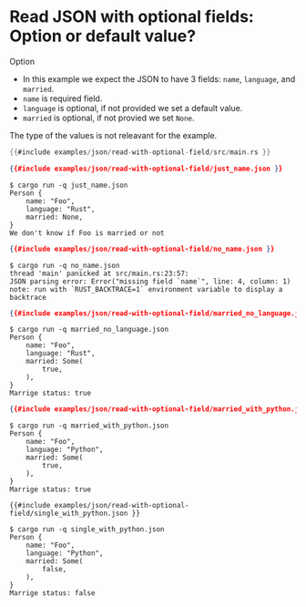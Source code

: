 # Read JSON with optional fields: Option or default value?

Option

* In this example we expect the JSON to have 3 fields: `name`, `language`, and `married`.
* `name` is required field.
* `language` is optional, if not provided we set a default value.
* `married` is optional, if not provied we set `None`.

The type of the values is not releavant for the example.

```rust
{{#include examples/json/read-with-optional-field/src/main.rs }}
```

```json
{{#include examples/json/read-with-optional-field/just_name.json }}
```

```
$ cargo run -q just_name.json
Person {
    name: "Foo",
    language: "Rust",
    married: None,
}
We don't know if Foo is married or not
```

```json
{{#include examples/json/read-with-optional-field/no_name.json }}
```

```
$ cargo run -q no_name.json
thread 'main' panicked at src/main.rs:23:57:
JSON parsing error: Error("missing field `name`", line: 4, column: 1)
note: run with `RUST_BACKTRACE=1` environment variable to display a backtrace
```

```json
{{#include examples/json/read-with-optional-field/married_no_language.json }}
```


```
$ cargo run -q married_no_language.json
Person {
    name: "Foo",
    language: "Rust",
    married: Some(
        true,
    ),
}
Marrige status: true
```

```json
{{#include examples/json/read-with-optional-field/married_with_python.json }}
```


```
$ cargo run -q married_with_python.json
Person {
    name: "Foo",
    language: "Python",
    married: Some(
        true,
    ),
}
Marrige status: true
```


```
{{#include examples/json/read-with-optional-field/single_with_python.json }}
```


```
$ cargo run -q single_with_python.json
Person {
    name: "Foo",
    language: "Python",
    married: Some(
        false,
    ),
}
Marrige status: false
```


